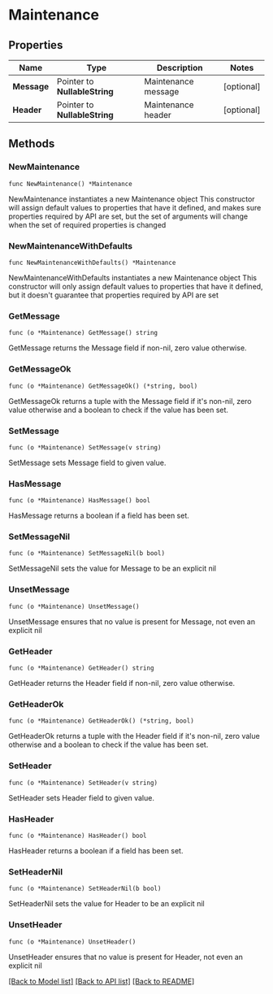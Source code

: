 # Maintenance

## Properties

Name | Type | Description | Notes
------------ | ------------- | ------------- | -------------
**Message** | Pointer to **NullableString** | Maintenance message | [optional] 
**Header** | Pointer to **NullableString** | Maintenance header | [optional] 

## Methods

### NewMaintenance

`func NewMaintenance() *Maintenance`

NewMaintenance instantiates a new Maintenance object
This constructor will assign default values to properties that have it defined,
and makes sure properties required by API are set, but the set of arguments
will change when the set of required properties is changed

### NewMaintenanceWithDefaults

`func NewMaintenanceWithDefaults() *Maintenance`

NewMaintenanceWithDefaults instantiates a new Maintenance object
This constructor will only assign default values to properties that have it defined,
but it doesn't guarantee that properties required by API are set

### GetMessage

`func (o *Maintenance) GetMessage() string`

GetMessage returns the Message field if non-nil, zero value otherwise.

### GetMessageOk

`func (o *Maintenance) GetMessageOk() (*string, bool)`

GetMessageOk returns a tuple with the Message field if it's non-nil, zero value otherwise
and a boolean to check if the value has been set.

### SetMessage

`func (o *Maintenance) SetMessage(v string)`

SetMessage sets Message field to given value.

### HasMessage

`func (o *Maintenance) HasMessage() bool`

HasMessage returns a boolean if a field has been set.

### SetMessageNil

`func (o *Maintenance) SetMessageNil(b bool)`

 SetMessageNil sets the value for Message to be an explicit nil

### UnsetMessage
`func (o *Maintenance) UnsetMessage()`

UnsetMessage ensures that no value is present for Message, not even an explicit nil
### GetHeader

`func (o *Maintenance) GetHeader() string`

GetHeader returns the Header field if non-nil, zero value otherwise.

### GetHeaderOk

`func (o *Maintenance) GetHeaderOk() (*string, bool)`

GetHeaderOk returns a tuple with the Header field if it's non-nil, zero value otherwise
and a boolean to check if the value has been set.

### SetHeader

`func (o *Maintenance) SetHeader(v string)`

SetHeader sets Header field to given value.

### HasHeader

`func (o *Maintenance) HasHeader() bool`

HasHeader returns a boolean if a field has been set.

### SetHeaderNil

`func (o *Maintenance) SetHeaderNil(b bool)`

 SetHeaderNil sets the value for Header to be an explicit nil

### UnsetHeader
`func (o *Maintenance) UnsetHeader()`

UnsetHeader ensures that no value is present for Header, not even an explicit nil

[[Back to Model list]](../README.md#documentation-for-models) [[Back to API list]](../README.md#documentation-for-api-endpoints) [[Back to README]](../README.md)


